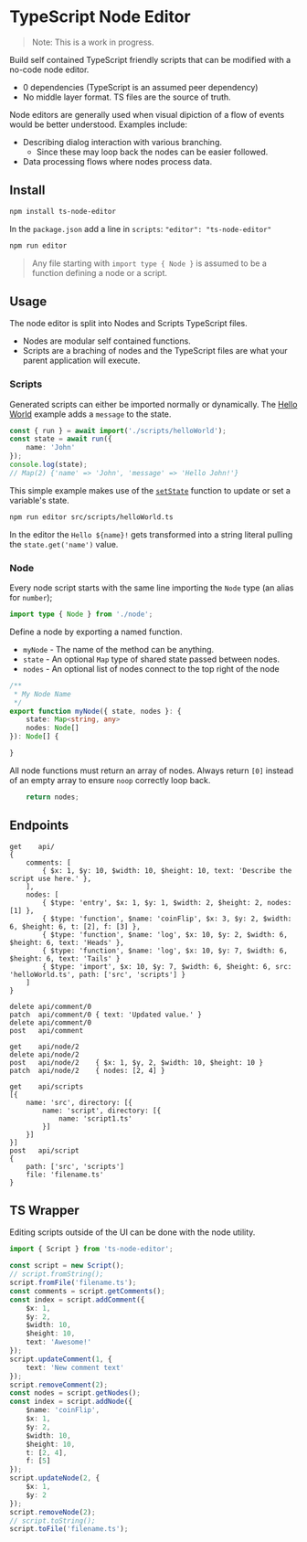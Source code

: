 # TypeScript Node Editor

> Note: This is a work in progress.

Build self contained TypeScript friendly scripts that can be modified with a no-code node editor.

- 0 dependencies (TypeScript is an assumed peer dependency)
- No middle layer format. TS files are the source of truth.

Node editors are generally used when visual dipiction of a flow of events would be better understood. Examples include:

- Describing dialog interaction with various branching.
  - Since these may loop back the nodes can be easier followed.
- Data processing flows where nodes process data.

## Install

```bash
npm install ts-node-editor
```

In the `package.json` add a line in `scripts`: `"editor": "ts-node-editor"`

```bash
npm run editor
```

> Any file starting with `import type { Node }` is assumed to be a function defining a node or a script.

## Usage

The node editor is split into Nodes and Scripts TypeScript files.

- Nodes are modular self contained functions.
- Scripts are a braching of nodes and the TypeScript files are what your parent application will execute.

### Scripts

Generated scripts can either be imported normally or dynamically. The [Hello World](./src/scripts/helloWorld.ts) example adds a `message` to the state.

```ts
const { run } = await import('./scripts/helloWorld');
const state = await run({
    name: 'John'
});
console.log(state);
// Map(2) {'name' => 'John', 'message' => 'Hello John!'}
```

This simple example makes use of the [`setState`](./src/nodes/setState.ts) function to update or set a variable's state.

```bash
npm run editor src/scripts/helloWorld.ts
```

In the editor the `Hello ${name}!` gets transformed into a string literal pulling the `state.get('name')` value.

### Node

Every node script starts with the same line importing the `Node` type (an alias for `number`);

```ts
import type { Node } from './node';
```

Define a node by exporting a named function.

- `myNode` - The name of the method can be anything.
- `state` - An optional `Map` type of shared state passed between nodes.
- `nodes` - An optional list of nodes connect to the top right of the node

```ts
/**
 * My Node Name
 */
export function myNode({ state, nodes }: {
    state: Map<string, any>
    nodes: Node[]
}): Node[] {

}
```

All node functions must return an array of nodes. Always return `[0]` instead of an empty array to ensure `noop` correctly loop back.

```ts
    return nodes;
```

## Endpoints

```text
get    api/
{
    comments: [
        { $x: 1, $y: 10, $width: 10, $height: 10, text: 'Describe the script use here.' },
    ],
    nodes: [
        { $type: 'entry', $x: 1, $y: 1, $width: 2, $height: 2, nodes: [1] },
        { $type: 'function', $name: 'coinFlip', $x: 3, $y: 2, $width: 6, $height: 6, t: [2], f: [3] },
        { $type: 'function', $name: 'log', $x: 10, $y: 2, $width: 6, $height: 6, text: 'Heads' },
        { $type: 'function', $name: 'log', $x: 10, $y: 7, $width: 6, $height: 6, text: 'Tails' }
        { $type: 'import', $x: 10, $y: 7, $width: 6, $height: 6, src: 'helloWorld.ts', path: ['src', 'scripts'] }
    ]
}

delete api/comment/0
patch  api/comment/0 { text: 'Updated value.' }
delete api/comment/0
post   api/comment

get    api/node/2
delete api/node/2
post   api/node/2    { $x: 1, $y, 2, $width: 10, $height: 10 }
patch  api/node/2    { nodes: [2, 4] }

get    api/scripts
[{
    name: 'src', directory: [{
        name: 'script', directory: [{
            name: 'script1.ts'
        }]
    }]
}]
post   api/script
{
    path: ['src', 'scripts']
    file: 'filename.ts'
}
```

## TS Wrapper

Editing scripts outside of the UI can be done with the node utility.

```ts
import { Script } from 'ts-node-editor';

const script = new Script();
// script.fromString();
script.fromFile('filename.ts');
const comments = script.getComments();
const index = script.addComment({
    $x: 1,
    $y: 2,
    $width: 10,
    $height: 10,
    text: 'Awesome!'
});
script.updateComment(1, {
    text: 'New comment text'
});
script.removeComment(2);
const nodes = script.getNodes();
const index = script.addNode({
    $name: 'coinFlip',
    $x: 1,
    $y: 2,
    $width: 10,
    $height: 10,
    t: [2, 4],
    f: [5]
});
script.updateNode(2, {
    $x: 1,
    $y: 2
});
script.removeNode(2);
// script.toString();
script.toFile('filename.ts');
```